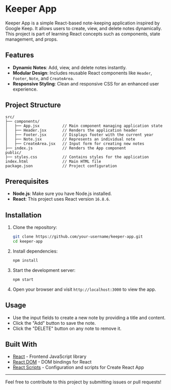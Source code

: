 # Keeper App

Keeper App is a simple React-based note-keeping application inspired by Google Keep. It allows users to create, view, and delete notes dynamically. This project is part of learning React concepts such as components, state management, and props.

## Features

- **Dynamic Notes**: Add, view, and delete notes instantly.
- **Modular Design**: Includes reusable React components like `Header`, `Footer`, `Note`, and `CreateArea`.
- **Responsive Styling**: Clean and responsive CSS for an enhanced user experience.

## Project Structure

```
src/
├── components/
│   ├── App.jsx          // Main component managing application state
│   ├── Header.jsx       // Renders the application header
│   ├── Footer.jsx       // Displays footer with the current year
│   ├── Note.jsx         // Represents an individual note
│   ├── CreateArea.jsx   // Input form for creating new notes
├── index.js             // Renders the App component
public/
├── styles.css           // Contains styles for the application
index.html               // Main HTML file
package.json             // Project configuration
```

## Prerequisites

- **Node.js**: Make sure you have Node.js installed.
- **React**: This project uses React version `16.8.6`.

## Installation

1. Clone the repository:
   ```bash
   git clone https://github.com/your-username/keeper-app.git
   cd keeper-app
   ```

2. Install dependencies:
   ```bash
   npm install
   ```

3. Start the development server:
   ```bash
   npm start
   ```

4. Open your browser and visit `http://localhost:3000` to view the app.

## Usage

- Use the input fields to create a new note by providing a title and content.
- Click the "Add" button to save the note.
- Click the "DELETE" button on any note to remove it.

## Built With

- [React](https://reactjs.org/) - Frontend JavaScript library
- [React DOM](https://reactjs.org/docs/react-dom.html) - DOM bindings for React
- [React Scripts](https://www.npmjs.com/package/react-scripts) - Configuration and scripts for Create React App

---

Feel free to contribute to this project by submitting issues or pull requests!
